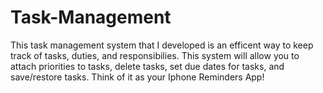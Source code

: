 # Task-Management

This task management system that I developed is an efficent way to keep track of tasks, duties, and responsibilies. This system will allow you to attach
priorities to tasks, delete tasks, set due dates for tasks, and save/restore tasks. Think of it as your Iphone Reminders App!
